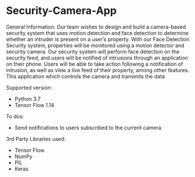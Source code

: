# Security-Camera-App


General Information:
Our team wishes to design and build a camera-based security system that uses motion detection and face detection to determine whether an intruder is present on a user’s property. With our Face Detection Security system, properties will be monitored using a motion detector and security camera. Our security system will perform face detection on the security feed, and users will be notified of intrusions through an application on their phone. Users will be able to take action following a notification of intrusion, as well as view a live feed of their property, among other features. This application which controls the camera and transmits the data


Supported version: 
* Python 3.7 
* Tensor Flow 1.14

To dos:
* Send notifications to users subscribed to the current camera


3rd Party Libraries used:
* Tensor Flow
* NumPy 
* PIL
* Keras
